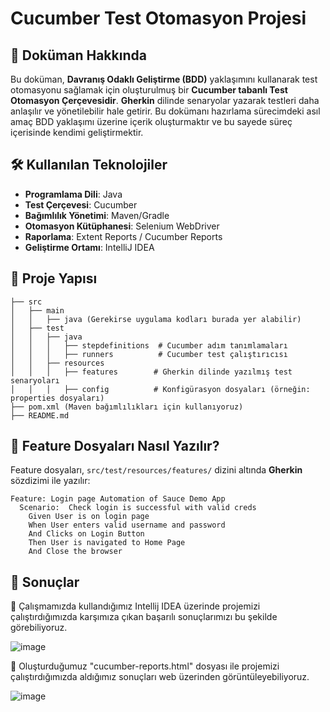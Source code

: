 # Cucumber Test Otomasyon Projesi

## 📌 Doküman Hakkında
Bu doküman, **Davranış Odaklı Geliştirme (BDD)** yaklaşımını kullanarak test otomasyonu sağlamak için oluşturulmuş bir **Cucumber tabanlı Test Otomasyon Çerçevesidir**. **Gherkin** dilinde senaryolar yazarak testleri daha anlaşılır ve yönetilebilir hale getirir. Bu dokümanı hazırlama sürecimdeki asıl amaç BDD yaklaşımı üzerine içerik oluşturmaktır ve bu sayede süreç içerisinde kendimi geliştirmektir.

## 🛠️ Kullanılan Teknolojiler
- **Programlama Dili**: Java
- **Test Çerçevesi**: Cucumber
- **Bağımlılık Yönetimi**: Maven/Gradle
- **Otomasyon Kütüphanesi**: Selenium WebDriver
- **Raporlama**: Extent Reports / Cucumber Reports
- **Geliştirme Ortamı**: IntelliJ IDEA

## 📂 Proje Yapısı
```
├── src
│   ├── main
│   │   ├── java (Gerekirse uygulama kodları burada yer alabilir)
│   ├── test
│   │   ├── java
│   │   │   ├── stepdefinitions  # Cucumber adım tanımlamaları
│   │   │   ├── runners          # Cucumber test çalıştırıcısı
│   │   ├── resources
│   │   │   ├── features        # Gherkin dilinde yazılmış test senaryoları
│   │   │   ├── config          # Konfigürasyon dosyaları (örneğin: properties dosyaları)
├── pom.xml (Maven bağımlılıkları için kullanıyoruz)
├── README.md
```

## 📖 Feature Dosyaları Nasıl Yazılır?
Feature dosyaları, `src/test/resources/features/` dizini altında **Gherkin** sözdizimi ile yazılır:
```gherkin
Feature: Login page Automation of Sauce Demo App
  Scenario:  Check login is successful with valid creds
    Given User is on login page
    When User enters valid username and password
    And Clicks on Login Button
    Then User is navigated to Home Page
    And Close the browser
```

## 📖 Sonuçlar

🚀 Çalışmamızda kullandığımız Intellij IDEA üzerinde projemizi çalıştırdığımızda karşımıza çıkan başarılı sonuçlarımızı bu şekilde görebiliyoruz.

![image](https://github.com/user-attachments/assets/cac98262-adb7-4c46-bc43-510754fda69c)


🚀 Oluşturduğumuz "cucumber-reports.html" dosyası ile projemizi çalıştırdığımızda aldığımız sonuçları web üzerinden görüntüleyebiliyoruz.

![image](https://github.com/user-attachments/assets/4796b7c9-687e-45e7-adf4-d2ad14e7e56e)

